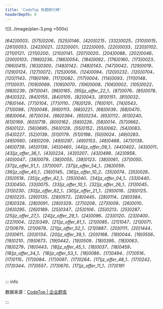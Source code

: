 ```yaml
---
title: 'CodeTop 热题排行榜'
headerDepth: 0
---
```


![](../image/plan-3.png =500x)

###### [642]0003、[575]0206、[525]0146、[420]0215、[332]0025、[310]0015、[261]0053、[242]0021、[232]0001、[222]0005、[220]0033、[220]0102、[211]0121、[211]0200、[210]0141、[207]0020、[204]0088、[202]0046、[200]0103、[199]0236、[186]0054、[184]0092、[176]0160、[173]0023、[166]0415、[163]0300、[148]0142、[148]0143、[147]0042、[129]0019、[129]0124、[127]0072、[125]0056、[124]0094、[120]0232、[120]0704、[120]1143、[118]0199、[117]0082、[117]0004、[114]0093、[111]0148、[111]0031、[109]0069、[109]0070、[106]0008、[106]0002、[105]0022、[98]0239、[97]0041、[96]0165、[95]jz_offer_22_1、[87]0076、[85]0078、[84]0322、[84]0155、[84]0105、[82]0043、[81]0151、[81]0032、[78]0144、[77]0104、[77]0110、[76]0129、[76]0101、[74]0543、[71]0098、[70]0048、[69]0113、[68]0221、[68]0039、[68]0470、[68]0064、[67]0034、[66]0394、[65]0234、[65]0112、[61]0240、[61]0169、[60]0718、[60]0162、[59]0226、[58]0014、[57]0662、[56]0122、[56]0695、[56]0128、[55]0152、[55]0062、[54]0083、[54]0227、[52]0139、[51]0179、[51]0198、[50]0024、[49]0283、[49]0560、[49]0209、[49]0297、[49]0153、[48]0468、[47]0138、[46]0739、[45]0136、[45]0460、[44]jz_offer_09_1、[44]0402、[43]0011、[43]jz_offer_36_1、[43]0224、[43]0207、[43]0498、[42]0958、[40]0047、[38]0079、[38]0055、[38]0123、[38]0061、[37]0050、[37]jz_offer_51_1、[37]0007、[37]jz_offer_54_1、[36]0059、[36]jz_offer_40_1、[36]0145、[36]jz_offer_10_2、[35]0074、[35]0026、[35]0518、[35]jz_offer_42_1、[35]0040、[34]jz_offer_04_1、[33]0440、[33]0450、[33]0075、[33]jz_offer_10_1、[32]jz_offer_26_1、[31]0045、[31]0230、[30]jz_offer_62_1、[30]jz_offer_21_1、[29]0016、[29]0125、[29]0225、[29]0135、[28]0572、[28]0445、[28]0114、[28]0384、[28]0328、[28]0091、[28]0329、[27]0208、[27]0009、[26]0010、[26]0295、[26]0189、[25]0347、[25]0106、[25]0213、[25]0287、[25]jz_offer_27_1、[24]jz_offer_29_1、[24]0096、[23]0120、[23]0400、[22]1004、[22]0349、[21]jz_offer_61_1、[21]0085、[21]1047、[21]0071、[21]0679、[21]0678、[21]jz_offer_52_1、[21]0887、[20]0111、[20]1444、[20]0611、[20]0134、[20]jz_offer_39_1、[20]0168、[19]0044、[19]0556、[19]0210、[19]0673、[19]0442、[19]0509、[18]0395、[18]0063、[18]0279、[18]0443、[18]jz_offer_45_1、[18]0037、[18]0459、[18]jz_offer_34_1、[18]jz_offer_53_1、[18]0086、[17]0494、[17]0516、[17]0115、[17]0084、[17]0097、[17]0264、[17]jz_offer_48_1、[17]0242、[17]0344、[17]0557、[17]0670、[17]jz_offer_11_1、[17]0191

::: info

数据来源：[CodeTop | 企业题库](https://codetop.cc/home)

:::

<style>
table th:first-of-type { width: 10%; }
table th:nth-of-type(2) { width: 30%; }
table th:nth-of-type(3) { width: 10%; }
table th:nth-of-type(4) { width: 30%; }
table th:nth-of-type(5) { width: 10%; }
table th:nth-of-type(6) { width: 10%; }

</style>
